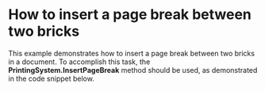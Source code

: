 # How to insert a page break between two bricks


<p>This example demonstrates how to insert a page break between two bricks in a document. To accomplish this task, the <strong>PrintingSystem.InsertPageBreak</strong> method should be used, as demonstrated in the code snippet below.</p>

<br/>



